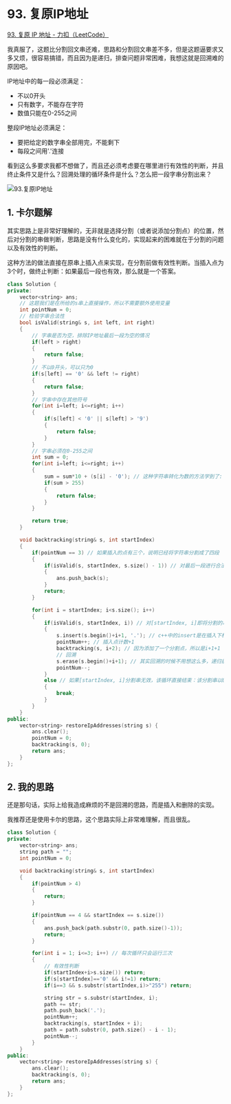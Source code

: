 # 93. 复原IP地址

[93. 复原 IP 地址 - 力扣（LeetCode）](https://leetcode.cn/problems/restore-ip-addresses/)



我真服了，这题比分割回文串还难，思路和分割回文串差不多，但是这题逼要求又多又烦，很容易搞错，而且因为是递归，排查问题非常困难，我想这就是回溯难的原因吧。

IP地址中的每一段必须满足：

- 不以0开头
- 只有数字，不能存在字符
- 数值只能在0-255之间

整段IP地址必须满足：

- 要把给定的数字串全部用完，不能剩下
- 每段之间用'.'连接

看到这么多要求我都不想做了，而且还必须考虑要在哪里进行有效性的判断，并且终止条件又是什么？回溯处理的循环条件是什么？怎么把一段字串分割出来？

![93.复原IP地址](https://img-blog.csdnimg.cn/20201123203735933.png)

## 1. 卡尔题解

其实思路上是非常好理解的，无非就是选择分割（或者说添加分割点）的位置，然后对分割的串做判断，思路是没有什么变化的，实现起来的困难就在于分割的问题以及有效性的判断。

这种方法的做法直接在原串上插入点来实现，在分割前做有效性判断。当插入点为3个时，做终止判断：如果最后一段也有效，那么就是一个答案。

```c++
class Solution {
private:
    vector<string> ans;
    // 这题我们是在所给的s串上直接操作，所以不需要额外使用变量
    int pointNum = 0;
    // 检验字串合法性
    bool isValid(string& s, int left, int right)
    {
        // 字串是否为空，排除IP地址最后一段为空的情况
        if(left > right)
        {
            return false;
        }
        // 不以0开头，可以只为0
        if(s[left] == '0' && left != right)
        {
            return false;
        }
        // 字串中存在其他符号
        for(int i=left; i<=right; i++)
        {
            if(s[left] < '0' || s[left] > '9')
            {
                return false;
            }
        }
        // 字串必须在0-255之间 
        int sum = 0;
        for(int i=left; i<=right; i++)
        {
            sum = sum*10 + (s[i] - '0'); // 这种字符串转化为数的方法学到了: 0*10 + 2 -> 2*10 + 5 -> 25*10 + 5
            if(sum > 255)
            {
                return false;
            }
        }

        return true;
    }

    void backtracking(string& s, int startIndex)
    {
        if(pointNum == 3) // 如果插入的点有三个，说明已经将字符串分割成了四段
        {
            if(isValid(s, startIndex, s.size() - 1)) // 对最后一段进行合法性判断
            {
                ans.push_back(s);
            }
            return;
        }

        for(int i = startIndex; i<s.size(); i++)
        {
            if(isValid(s, startIndex, i)) // 对[startIndex, i]即将分割的串进行有效性判断
            {
                s.insert(s.begin()+i+1, '.'); // c++中的insert是在插入下标 前 插入元素，所以需要+1
                pointNum++; // 插入点计数+1
                backtracking(s, i+2); // 因为添加了一个分割点，所以是i+1+1
                // 回溯
                s.erase(s.begin()+i+1); // 其实回溯的时候不用想这么多，递归前做了什么就删掉什么，不用考虑这么多。
                pointNum--;
            }
            else // 如果[startIndex, i]分割串无效，该循环直接结束：该分割串以0开头，或者过长，或者有符号在其中，后续的循环判断有效性都没有意义了，因为都是false
            {
                break;
            }
        }
    }
public:
    vector<string> restoreIpAddresses(string s) {
        ans.clear();
        pointNum = 0;
        backtracking(s, 0);
        return ans;
    }
};
```





## 2. 我的思路

还是那句话，实际上给我造成麻烦的不是回溯的思路，而是插入和删除的实现。

我推荐还是使用卡尔的思路，这个思路实际上非常难理解，而且很乱。

```c++
class Solution {
private:
    vector<string> ans;
    string path = "";
    int pointNum = 0;

    void backtracking(string& s, int startIndex)
    {
        if(pointNum > 4)
        {
            return;
        }

        if(pointNum == 4 && startIndex == s.size())
        {
            ans.push_back(path.substr(0, path.size()-1));
            return;
        }

        for(int i = 1; i<=3; i++) // 每次循环只会运行三次
        {
            // 有效性判断
            if(startIndex+i>s.size()) return;
            if(s[startIndex]=='0' && i!=1) return;
            if(i==3 && s.substr(startIndex,i)>"255") return;

            string str = s.substr(startIndex, i);
            path += str;
            path.push_back('.');
            pointNum++;
            backtracking(s, startIndex + i);
            path = path.substr(0, path.size() - i - 1);
            pointNum--;
        }
    }
public:
    vector<string> restoreIpAddresses(string s) {
        ans.clear();
        backtracking(s, 0);
        return ans;
    }
};
```





